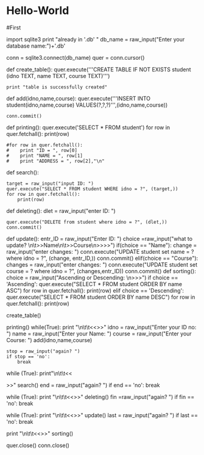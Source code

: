 # Hello-World
#First



import sqlite3
print "already in '.db' "
db_name = raw_input("Enter your database name:")+'.db'

conn = sqlite3.connect(db_name)
quer = conn.cursor()

def create_table():
	quer.execute('''CREATE TABLE IF NOT EXISTS student
	(idno TEXT, name TEXT, course TEXT)''')
	
	print "table is successfully created"

def add(idno,name,course):
	quer.execute('''INSERT INTO student(idno,name,course)
	VALUES(?,?,?)''',(idno,name,course))
	
	conn.commit()

def printing():
	quer.execute('SELECT * FROM student')
	for row in quer.fetchall():
		print(row)


	#for row in quer.fetchall():
  	#	 print "ID = ", row[0]
 	#	 print "NAME = ", row[1]
  	#	 print "ADDRESS = ", row[2],"\n"

def search():

	target = raw_input("input ID: ")
	quer.execute("SELECT * FROM student WHERE idno = ?", (target,))
	for row in quer.fetchall():
		print(row)
def deleting():
	dlet = raw_input("enter ID: ")
	
	quer.execute("DELETE from student where idno = ?", (dlet,))
	conn.commit()

def update():
	entr_ID = raw_input("Enter ID: ")
	choice =raw_input("what to update? \n\t>>Name\n\t>>Course\n>>>>")
	if(choice == "Name"):
		change = raw_input("enter changes: ")
		conn.execute("UPDATE student set name = ? where idno = ?", (change, entr_ID,))
		conn.commit()
	elif(choice == "Course"):
		changes = raw_input("enter changes: ")
		conn.execute("UPDATE student set course = ? where idno = ?", (changes,entr_ID))
		conn.commit()
def sorting():
	choice = raw_input("Ascending or Descending: \n>>>")
	if choice == 'Ascending':
		quer.execute("SELECT * FROM student ORDER BY name ASC")
		for row in quer.fetchall():
			print(row)
	elif choice == 'Descending':
		quer.execute("SELECT * FROM student ORDER BY name DESC")
		for row in quer.fetchall():
			print(row)




create_table()

printing()
while(True):
	print "\n\t\t<<<ADD>>>"
	idno = raw_input("Enter your ID no: ")
	name = raw_input("Enter your Name: ")
	course = raw_input("Enter your Course: ")
	add(idno,name,course)

	stop = raw_input("again? ")
	if stop == 'no':
		break


while (True):
	print"\n\t\t<<<SEARCH>>>"
	search()
	end = raw_input("again? ")
	if end == 'no':
		break

while (True):
	print "\n\t\t<<<DELETE>>>"
	deleting()
	fin =raw_input("again? ")
	if fin == 'no':
		break

while (True):
	print "\n\t\t<<<UPDATE>>>"
	update()
	last = raw_input("again? ")
	if last == 'no':
		break

print "\n\t\t<<<SORTING>>>"
sorting()


quer.close()
conn.close()		
